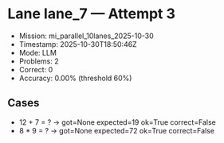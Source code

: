 # Lane lane_7 — Attempt 3

- Mission: mi_parallel_10lanes_2025-10-30
- Timestamp: 2025-10-30T18:50:46Z
- Mode: LLM
- Problems: 2
- Correct: 0
- Accuracy: 0.00% (threshold 60%)

## Cases
- 12 + 7 = ? → got=None expected=19 ok=True correct=False
- 8 * 9 = ? → got=None expected=72 ok=True correct=False